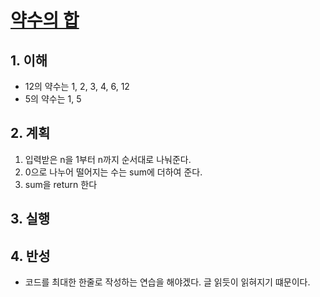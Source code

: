 # [약수의 합](https://programmers.co.kr/learn/courses/30/lessons/12928)

## 1. 이해

- 12의 약수는 1, 2, 3, 4, 6, 12
- 5의 약수는 1, 5

## 2. 계획

1. 입력받은 n을 1부터 n까지 순서대로 나눠준다.
2. 0으로 나누어 떨어지는 수는 sum에 더하여 준다.
3. sum을 return 한다

## 3. 실행

## 4. 반성

- 코드를 최대한 한줄로 작성하는 연습을 해야겠다. 글 읽듯이 읽혀지기 떄문이다.
